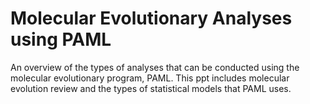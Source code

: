 Molecular Evolutionary Analyses using PAML
=============================================
An overview of the types of analyses that can be conducted using the molecular evolutionary program, PAML. This ppt includes molecular evolution review and the types of statistical models that PAML uses. 